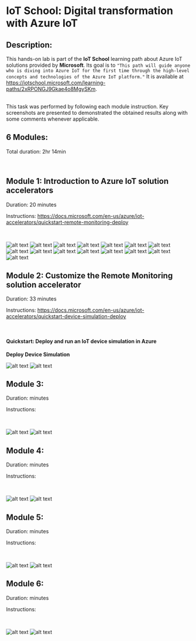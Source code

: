 # IoT School: Digital transformation with Azure IoT

## Description:
This hands-on lab is part of the **IoT School** learning path about Azure IoT solutions provided by **Microsoft**. Its goal is to `"This path will guide anyone who is diving into Azure IoT for the first time through the high-level concepts and technologies of the Azure IoT platform."`
It is available at https://iotschool.microsoft.com/learning-paths/2xRPONGJ9Gkae4o8MgySKm.

<br />
This task was performed by following each module instruction. Key screenshots are presented to demonstrated the obtained results along with some comments whenever applicable.    

<br />


## 6 Modules:

Total duration: 2hr 14min  

<br />



## Module 1: Introduction to Azure IoT solution accelerators

Duration: 20 minutes

Instructions: https://docs.microsoft.com/en-us/azure/iot-accelerators/quickstart-remote-monitoring-deploy 

<br />

![alt text](https://github.com/marceloofernandes/IoT-School/blob/master/IoT-School-Digital-transformation-with-Azure-IoT/Pictures/Picture16.44.24.png)
![alt text](https://github.com/marceloofernandes/IoT-School/blob/master/IoT-School-Digital-transformation-with-Azure-IoT/Pictures/Picture17.03.17.png)
![alt text](https://github.com/marceloofernandes/IoT-School/blob/master/IoT-School-Digital-transformation-with-Azure-IoT/Pictures/Picture17.03.32.png)
![alt text](https://github.com/marceloofernandes/IoT-School/blob/master/IoT-School-Digital-transformation-with-Azure-IoT/Pictures/Picture17.04.29.png)
![alt text](https://github.com/marceloofernandes/IoT-School/blob/master/IoT-School-Digital-transformation-with-Azure-IoT/Pictures/Picture17.14.29.png)
![alt text](https://github.com/marceloofernandes/IoT-School/blob/master/IoT-School-Digital-transformation-with-Azure-IoT/Pictures/Picture17.15.34.png)
![alt text](https://github.com/marceloofernandes/IoT-School/blob/master/IoT-School-Digital-transformation-with-Azure-IoT/Pictures/Picture17.16.10.png)
![alt text](https://github.com/marceloofernandes/IoT-School/blob/master/IoT-School-Digital-transformation-with-Azure-IoT/Pictures/Picture17.19.44.png)
![alt text](https://github.com/marceloofernandes/IoT-School/blob/master/IoT-School-Digital-transformation-with-Azure-IoT/Pictures/Picture17.21.03.png)
![alt text](https://github.com/marceloofernandes/IoT-School/blob/master/IoT-School-Digital-transformation-with-Azure-IoT/Pictures/Picture17.23.44.png)
![alt text](https://github.com/marceloofernandes/IoT-School/blob/master/IoT-School-Digital-transformation-with-Azure-IoT/Pictures/Picture17.26.12.png)
![alt text](https://github.com/marceloofernandes/IoT-School/blob/master/IoT-School-Digital-transformation-with-Azure-IoT/Pictures/Picture17.26.44.png)
![alt text](https://github.com/marceloofernandes/IoT-School/blob/master/IoT-School-Digital-transformation-with-Azure-IoT/Pictures/Picture17.32.24.png)
![alt text](https://github.com/marceloofernandes/IoT-School/blob/master/IoT-School-Digital-transformation-with-Azure-IoT/Pictures/Picture17.36.41.png)
![alt text](https://github.com/marceloofernandes/IoT-School/blob/master/IoT-School-Digital-transformation-with-Azure-IoT/Pictures/Picture17.36.53.png)

## Module 2: Customize the Remote Monitoring solution accelerator

Duration: 33 minutes

Instructions: https://docs.microsoft.com/en-us/azure/iot-accelerators/quickstart-device-simulation-deploy

<br />

#### Quickstart: Deploy and run an IoT device simulation in Azure     

**Deploy Device Simulation**

![alt text]()
![alt text]()

## Module 3: 

Duration:  minutes

Instructions: 

<br />

![alt text]()
![alt text]()

## Module 4: 

Duration:  minutes

Instructions: 

<br />

![alt text]()
![alt text]()

## Module 5: 

Duration:  minutes

Instructions: 

<br />

![alt text]()
![alt text]()

## Module 6: 

Duration:  minutes

Instructions: 

<br />

![alt text]()
![alt text]()
